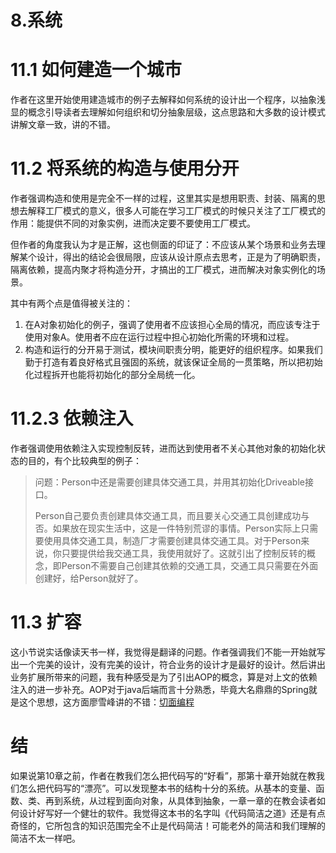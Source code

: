 # 8.系统

# 11.1 如何建造一个城市

作者在这里开始使用建造城市的例子去解释如何系统的设计出一个程序，以抽象浅显的概念引导读者去理解如何组织和切分抽象层级，这点思路和大多数的设计模式讲解文章一致，讲的不错。

# 11.2 将系统的构造与使用分开

作者强调构造和使用是完全不一样的过程，这里其实是想用职责、封装、隔离的思想去解释工厂模式的意义，很多人可能在学习工厂模式的时候只关注了工厂模式的作用：能提供不同的对象实例，进而决定要不要使用工厂模式。

但作者的角度我认为才是正解，这也侧面的印证了：不应该从某个场景和业务去理解某个设计，得出的结论会很局限，应该从设计原点去思考，正是为了明确职责，隔离依赖，提高内聚才将构造分开，才搞出的工厂模式，进而解决对象实例化的场景。

其中有两个点是值得被关注的：

1. 在A对象初始化的例子，强调了使用者不应该担心全局的情况，而应该专注于使用对象A。使用者不应在运行过程中担心初始化所需的环境和过程。
2. 构造和运行的分开易于测试，模块间职责分明，能更好的组织程序。如果我们勤于打造有着良好格式且强固的系统，就该保证全局的一贯策略，所以把初始化过程拆开也能将初始化的部分全局统一化。

# 11.2.3 依赖注入

作者强调使用依赖注入实现控制反转，进而达到使用者不关心其他对象的初始化状态的目的，有个比较典型的例子：

>问题：Person中还是需要创建具体交通工具，并用其初始化Driveable接口。
>
>Person自己要负责创建具体交通工具，而且要关心交通工具创建成功与否。如果放在现实生活中，这是一件特别荒谬的事情。Person实际上只需要使用具体交通工具，制造厂才需要创建具体交通工具。对于Person来说，你只要提供给我交通工具，我使用就好了。这就引出了控制反转的概念，即Person不需要自己创建其依赖的交通工具，交通工具只需要在外面创建好，给Person就好了。

# 11.3 扩容

这小节说实话像读天书一样，我觉得是翻译的问题。作者强调我们不能一开始就写出一个完美的设计，没有完美的设计，符合业务的设计才是最好的设计。然后讲出业务扩展所带来的问题，我有种感受是为了引出AOP的概念，算是对上文的依赖注入的进一步补充。AOP对于java后端而言十分熟悉，毕竟大名鼎鼎的Spring就是这个思想，这方面廖雪峰讲的不错：[切面编程](https://www.liaoxuefeng.com/wiki/1252599548343744/1266265125480448)

# 结

如果说第10章之前，作者在教我们怎么把代码写的“好看”，那第十章开始就在教我们怎么把代码写的“漂亮”。可以发现整本书的结构十分的系统。从基本的变量、函数、类、再到系统，从过程到面向对象，从具体到抽象，一章一章的在教会读者如何设计好写好一个健壮的软件。我觉得这本书的名字叫《代码简洁之道》还是有点奇怪的，它所包含的知识范围完全不止是代码简洁！可能老外的简洁和我们理解的简洁不太一样吧。